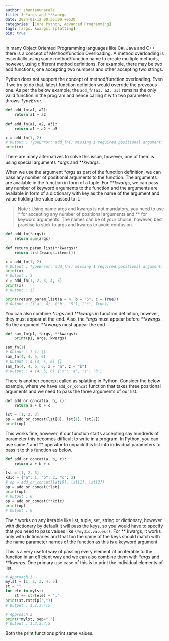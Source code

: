```yaml
---
author: shantanunarale
title: 3-*args and **kwargs
date: 2024-01-12 00:36:00 +0530
categories: [Core Python, Advanced Programming]
tags: [args, kwargs, splatting]
pin: true
---
```



In many Object Oriented Programming languages like C#, Java and C++ there is a concept of Method/function Overloading. A method overloading is essentially using same method/function name to create multiple methods, however, using different method definitions. For example, there may be two add functions, one accepting two numbers and other accepting two strings.

Python does not support the concept of method/function overloading. Even if we try to do that, latest function definition would override the preveous one. As per the below example, the `add_fn(a1, a2, a3)` remains the only valid function in the program and hence calling it with two parameters throws *TypeError*.

```python
def add_fn(a1, a2):
    return a1 + a2

def add_fn(a1, a2, a3):
    return a1 + a2 + a3

x = add_fn(1, 2)
# Output : TypeError: add_fn() missing 1 required positional argument: 'a3'
print(x)
```

There are many alternatives to solve this issue, however, one of them is using special arguments *\*args* and *\*\*kwargs*.

When we use the argument *\*args* as part of the function definition, we can pass any number of positional arguments to the function. The arguments are available in the function in form of a tuple. For *\*\*kwargs*, we can pass any number of keyword arguments to the function and the arguments are available in form of a dictionary with key as the name of the argument and value holding the value passed to it.

> Note : Using name args and kwargs is not mandatory, you need to use \* for accepting any number of positional arguments and \*\* for keyword arguments. The names can be of your choice, however, best practise to stick to args and kwargs to avoid confusion.

```python
def add_fn(*args):
    return sum(args)

def return_param_list(**kwargs):
    return list(kwargs.items())

x = add_fn(1, 2)
# Output : TypeError: add_fn() missing 1 required positional argument: 'a3'
print(x)
# Output : 3
x = add_fn(1, 2, 3, 4, 5)
print(x)
# Output : 15

print(return_param_list(a = 4, b = "5", c = True))
# Output : [('a', 4), ('b', '5'), ('c', True)]
```
You can also combine *\*args* and *\*\*kwargs* in function definition, however, they must appear at the end. Also, the *\*args* must appear before *\*\*kwargs*. So the argument *\*\*kwargs* must appear the end.

```python
def sam_fn(p1, *args, **kwargs):
    print(p1, args, kwargs)

sam_fn(1)
# Output : 1 () {}
sam_fn(4, 4, 5, 6)
# Output : 4 (4, 5, 6) {}
sam_fn(4, 4, 5, 6, x = "a", z = "b")
# Output : 4 (4, 5, 6) {'x': 'a', 'z': 'b'}
```

There is another concept called as splatting in Python. Consider the below example, where we have `add_or_concat` function that takes three positional arguments and we need to pass the three arguments of our list.

```python
def add_or_concat(a, b, c):
    return a + b + c

lst = [1, 2, 3]
op = add_or_concat(lst[0], lst[1], lst[2])
print(op)
```

This works fine, however, if our function starts accepting say hundreds of parameter this becomes difficult to write in a program. In Python, you can use same \* and \*\* operator to unpack this list into individual parameters to pass it to this function as below.

```python
def add_or_concat(a, b, c):
    return a + b + c

lst = [1, 2, 3]
kdic = {"a": 1, "b": 2, "c": 3}
# op = add_or_concat(lst[0], lst[1], lst[2])
op = add_or_concat(*lst)
print(op)
# Output : 6
op = add_or_concat(**kdic)
print(op)
# Output : 6
```

The \* works on any iterable like list, tuple, set, string or dictionary, however with dictionary by default it will pass the keys, so you would have to specify that you need to pass values like `\*mydic.values()`. For \*\* kwargs, it works only with dictionaries and that too the name of the keys should match with the name parameter names of the function as this is a keyword argument.

This is a very useful way of passing every element of an iterable to the function in an efficient way and we can also combine them with *\*args* and *\*\*kwargs*. One primary use case of this is to print the individual elements of list.

```python
# Approach 1
mylst = [1, 2, 3, 4, 5]
st = ""
for ele in mylst:
    st += str(ele) + ","
print(st.rstrip(","))
# Output : 1,2,3,4,5

# Approach 2
print(*mylst, sep=",")
# Output : 1,2,3,4,5
```
Both the print functions print same values.